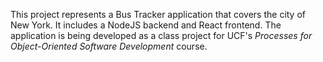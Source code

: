 This project represents a Bus Tracker application that covers the city of New York. It includes a NodeJS backend and React frontend. The application is being developed as a class project for UCF's _Processes for Object-Oriented Software Development_ course.
